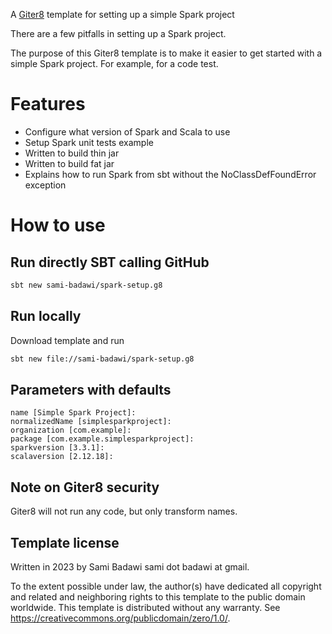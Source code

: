 A [Giter8][g8] template for setting up a simple Spark project

There are a few pitfalls in setting up a Spark project.

The purpose of this Giter8 template is to make it easier to get started with a simple Spark project.
For example, for a code test.

# Features

* Configure what version of Spark and Scala to use
* Setup Spark unit tests example
* Written to build thin jar
* Written to build fat jar
* Explains how to run Spark from sbt without the NoClassDefFoundError exception

# How to use

## Run directly SBT calling GitHub

```sh
sbt new sami-badawi/spark-setup.g8
```

## Run locally

Download template and run

```sh
sbt new file://sami-badawi/spark-setup.g8
```

## Parameters with defaults

```
name [Simple Spark Project]:
normalizedName [simplesparkproject]:
organization [com.example]:
package [com.example.simplesparkproject]:
sparkversion [3.3.1]:
scalaversion [2.12.18]:
```


## Note on Giter8 security

Giter8 will not run any code, but only transform names.

Template license
----------------
Written in 2023 by Sami Badawi sami dot badawi at gmail.


To the extent possible under law, the author(s) have dedicated all copyright and related
and neighboring rights to this template to the public domain worldwide.
This template is distributed without any warranty. See https://creativecommons.org/publicdomain/zero/1.0/.

[g8]: https://www.foundweekends.org/giter8/
